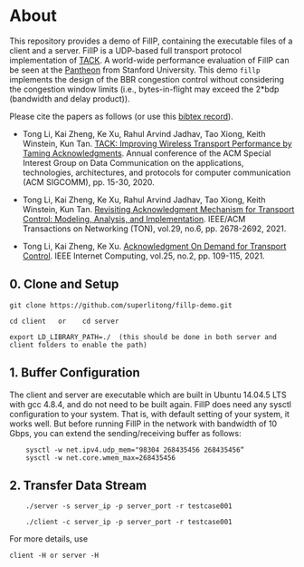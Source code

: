 # About

This repository provides a demo of FillP, containing the executable files of a client and a server. FillP is a UDP-based full transport protocol implementation of [TACK](https://dl.acm.org/doi/abs/10.1145/3387514.3405850). A world-wide performance evaluation of FillP can be seen at the [Pantheon](https://pantheon.stanford.edu/) from Stanford University. This demo `fillp` implements the design of the BBR congestion control without considering the congestion window limits (i.e., bytes-in-flight may exceed the 2*bdp (bandwidth and delay product)).

Please cite the papers as follows (or use this [bibtex record](./doc/bibtex.txt)).

- Tong Li, Kai Zheng, Ke Xu, Rahul Arvind Jadhav, Tao Xiong, Keith Winstein, Kun Tan. [TACK: Improving Wireless Transport Performance by Taming Acknowledgments](./doc/li2020tack.pdf). Annual conference of the ACM Special Interest Group on Data Communication on the applications, technologies, architectures, and protocols for computer communication (ACM SIGCOMM), pp. 15-30, 2020.

- Tong Li, Kai Zheng, Ke Xu, Rahul Arvind Jadhav, Tao Xiong, Keith Winstein, Kun Tan. [Revisiting Acknowledgment Mechanism for Transport Control: Modeling, Analysis, and Implementation](./doc/li2021revisiting.pdf). IEEE/ACM Transactions on Networking (TON), vol.29, no.6, pp. 2678-2692, 2021.

- Tong Li, Kai Zheng, Ke Xu. [Acknowledgment On Demand for Transport Control](./doc/li2021ack.pdf). IEEE Internet Computing, vol.25, no.2, pp. 109-115, 2021.


## 0. Clone and Setup


```
git clone https://github.com/superlitong/fillp-demo.git
```

```    
cd client   or    cd server
```

```
export LD_LIBRARY_PATH=./  (this should be done in both server and client folders to enable the path)
```


## 1. Buffer Configuration

The client and server are executable which are built in Ubuntu 14.04.5 LTS with gcc 4.8.4, and do not need to be built again. FillP does need any sysctl configuration to your system. That is, with default setting of your system, it works well. But before running FillP in the network with bandwidth of 10 Gbps, you can extend the sending/receiving buffer as follows: 

```
    sysctl -w net.ipv4.udp_mem="98304 268435456 268435456“
    sysctl -w net.core.wmem_max=268435456
```

## 2. Transfer Data Stream

```
    ./server -s server_ip -p server_port -r testcase001

    ./client -c server_ip -p server_port -r testcase001
```

For more details, use

```
client -H or server -H
```
